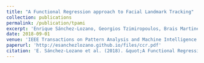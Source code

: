 ```yaml
---
title: "A Functional Regression approach to Facial Landmark Tracking"
collection: publications
permalink: /publication/tpami
excerpt: 'Enrique Sánchez-Lozano, Georgios Tzimiropoulos, Brais Martinez, Fernando De la Torre and Michel Valstar'
date: 2018-09-01
venue: 'IEEE Transactions on Pattern Analysis and Machine Intelligence (TPAMI), Vol. 40, no. 9, pp. 2037-2050'
paperurl: 'http://esanchezlozano.github.io/files/ccr.pdf'
citation: 'E. Sánchez-Lozano et al. (2018). &quot;A Functional Regression approach to Facial Landmark Tracking.&quot; <i>TPAMI</i>.'
---
```

